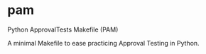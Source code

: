 # pam
Python ApprovalTests Makefile (PAM)

A minimal Makefile to ease practicing Approval Testing in Python.
